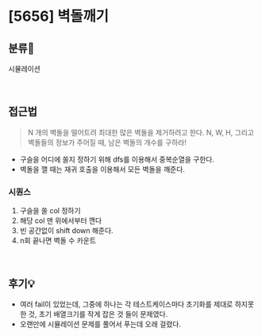 # [5656] 벽돌깨기
## 분류💁

시뮬레이션

</br>

## 접근법

> N 개의 벽돌을 떨어트려 최대한 많은 벽돌을 제거하려고 한다. N, W, H, 그리고 벽돌들의 정보가 주어질 때, 남은 벽돌의 개수를 구하라!
- 구슬을 어디에 쏠지 정하기 위해 dfs를 이용해서 중복순열을 구한다.
- 벽돌을 깰 때는 재귀 호출을 이용해서 모든 벽돌을 깨준다.



### 시퀀스
1. 구슬을 쏠 col 정하기
2. 해당 col 맨 위에서부터 깬다
3. 빈 공간없이 shift down 해준다.
4. n회 끝나면 벽돌 수 카운트


</br>

## 후기💡

- 여러 fail이 있었는데, 그중에 하나는 각 테스트케이스마다 초기화를 제대로 하지못한 것, 초기 배열크기를 작게 잡은 것 들이 문제였다.
- 오랜만에 시뮬레이션 문제를 풀어서 푸는데 오래 걸렸다. 